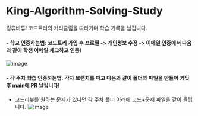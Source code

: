 # King-Algorithm-Solving-Study
킹튜비튜! 코드트리의 커리큘럼을 따라가며 학습 기록을 남깁니다.

#### - 학교 인증하는법: 코드트리 가입 후 프로필 -> 개인정보 수정 -> 이메일 인증에서 다음과 같이 학생 이메일 체크하고 인증!
![image](https://github.com/user-attachments/assets/ffd5dad4-fb50-4265-b88c-4cbdb747523f)   

   
#### - 각 주차 학습 인증하는법: 각자 브랜치를 파고 다음과 같이 폴더와 파일을 만들어 커밋 후 main에 PR 날립니다!
+ 코드리뷰를 원하는 문제가 있다면 각 주차 폴더 아래에 코드+문제 파일을 같이 올립니다.
![image](https://github.com/user-attachments/assets/21de2d6a-2b1b-4efe-be2a-d24fb82f23a8)
